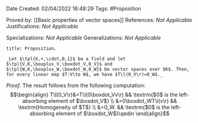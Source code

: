 <div class="topSpace"></div>

Date Created: 02/04/2022 16:48:29
Tags: #Proposition

Proved by: [[Basic properties of vector spaces]]
References: _Not Applicable_
Justifications: _Not Applicable_

Specializations: _Not Applicable_
Generalizations: _Not Applicable_

``` ad-Proposition
title: Proposition.

_Let $\tpl{K,+,\cdot,0,1}$ be a field and let $\tpl{V,K,\boxplus_V,\boxdot_V,0_V}$ and $\tpl{W,K,\boxplus_W,\boxdot_W,0_W}$ be vector spaces over $K$. Then, for every linear map $T:V\to W$, we have $T\l(0_V\r)=0_W$._

```

_Proof_. The result follows from the following computation:
$$\begin{align}
    T\l(0_V\r)&=T\l(0\boxdot_Vv\r) && \textrm{$0$ is the left-absorbing element of $\boxdot_V$} \\
    &=0\boxdot_WT\l(v\r) && \textrm{Homogeneity of $T$} \\
    &=0_W. && \textrm{$0$ is the left-absorbing element of $\boxdot_W$}\qedin
\end{align}$$
